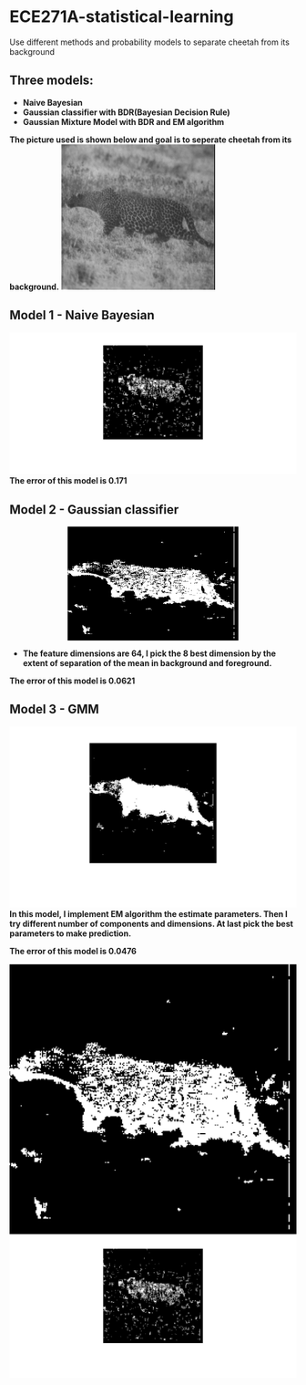 # ECE271A-statistical-learning
Use different methods and probability models to separate cheetah from its background

## Three models:
- __Naive Bayesian__
- __Gaussian classifier with BDR(Bayesian Decision Rule)__
- __Gaussian Mixture Model with BDR and EM algorithm__

__The picture used is shown below and goal is to seperate cheetah from its background.__
![Aaron Swartz](https://raw.githubusercontent.com/jiangdada1221/ECE271A-statistical-learning/master/cheetah.jpg)

## Model 1 - Naive Bayesian
![Aaron Swartz](https://raw.githubusercontent.com/jiangdada1221/ECE271A-statistical-learning/master/naiveBayesian/prediction.jpg)
__The error of this model is 0.171__

## Model 2 - Gaussian classifier
<div align=center>
 <img src="https://raw.githubusercontent.com/jiangdada1221/ECE271A-statistical-learning/master/GaussianModel/prediction.jpg" width = "300" height = "200" alt="cheetah" align=center /> 
</div>

- __The feature dimensions are 64, I pick the 8 best dimension by the extent of separation of the mean in background and foreground.__

__The error of this model is 0.0621__

## Model 3 - GMM 
![Aaron Swartz](https://raw.githubusercontent.com/jiangdada1221/ECE271A-statistical-learning/master/GMM_EM/prediction.jpg)
__In this model, I implement EM algorithm the estimate parameters. Then I try different number of components and dimensions. At last pick the best parameters to make prediction.__

__The error of this model is 0.0476__

![Aaron Swartz](https://raw.githubusercontent.com/jiangdada1221/ECE271A-statistical-learning/master/GaussianModel/prediction.jpg)
![Aaron Swartz](https://raw.githubusercontent.com/jiangdada1221/ECE271A-statistical-learning/master/naiveBayesian/prediction.jpg)
